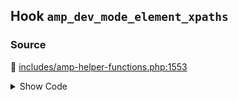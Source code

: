 ## Hook `amp_dev_mode_element_xpaths`

### Source

:link: [includes/amp-helper-functions.php:1553](https://github.com/ampproject/amp-wp/blob/develop/includes/amp-helper-functions.php#L1553)

<details>
<summary>Show Code</summary>

```php
$dev_mode_xpaths = (array) apply_filters( 'amp_dev_mode_element_xpaths', [] );
```

</details>
